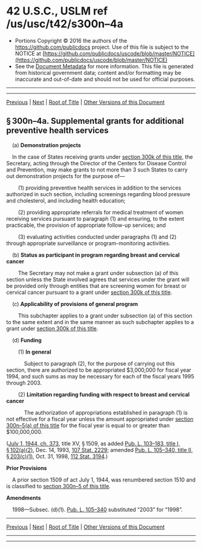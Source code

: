 ---
---

# 42 U.S.C., USLM ref /us/usc/t42/s300n–4a

* Portions Copyright © 2016 the authors of the https://github.com/publicdocs project.
  Use of this file is subject to the NOTICE at [https://github.com/publicdocs/uscode/blob/master/NOTICE](https://github.com/publicdocs/uscode/blob/master/NOTICE)
* See the [Document Metadata](././../../../../..//README.md) for more information.
  This file is generated from historical government data; content and/or formatting may be inaccurate and out-of-date and should not be used for official purposes.

----------
----------

[Previous](./../../../../..//us/usc/t42/ch6A/schXIII/m__us_usc_t42_s300n–4.md) | [Next](./../../../../..//us/usc/t42/ch6A/schXIII/m__us_usc_t42_s300n–5.md) | [Root of Title](./../../../../../) | [Other Versions of this Document](https://publicdocs.github.io/go/links?ns=uslm&ref=%2Fus%2Fusc%2Ft42%2Fs300n%E2%80%934a)

## § 300n–4a. Supplemental grants for additional preventive health services

    (a) __Demonstration projects__ 

    In the case of States receiving grants under [section 300k of this title][/us/usc/t42/s300k], the Secretary, acting through the Director of the Centers for Disease Control and Prevention, may make grants to not more than 3 such States to carry out demonstration projects for the purpose of—

        (1) providing preventive health services in addition to the services authorized in such section, including screenings regarding blood pressure and cholesterol, and including health education;

        (2) providing appropriate referrals for medical treatment of women receiving services pursuant to paragraph (1) and ensuring, to the extent practicable, the provision of appropriate follow-up services; and

        (3) evaluating activities conducted under paragraphs (1) and (2) through appropriate surveillance or program-monitoring activities.

    (b) __Status as participant in program regarding breast and cervical cancer__ 

        The Secretary may not make a grant under subsection (a) of this section unless the State involved agrees that services under the grant will be provided only through entities that are screening women for breast or cervical cancer pursuant to a grant under [section 300k of this title][/us/usc/t42/s300k].

    (c) __Applicability of provisions of general program__ 

        This subchapter applies to a grant under subsection (a) of this section to the same extent and in the same manner as such subchapter applies to a grant under [section 300k of this title][/us/usc/t42/s300k].

    (d) __Funding__ 

        (1) __In general__ 

            Subject to paragraph (2), for the purpose of carrying out this section, there are authorized to be appropriated $3,000,000 for fiscal year 1994, and such sums as may be necessary for each of the fiscal years 1995 through 2003.

        (2) __Limitation regarding funding with respect to breast and cervical cancer__ 

            The authorization of appropriations established in paragraph (1) is not effective for a fiscal year unless the amount appropriated under [section 300n–5(a) of this title][/us/usc/t42/s300n–5/a] for the fiscal year is equal to or greater than $100,000,000.

([July 1, 1944, ch. 373][/us/act/1944-07-01/ch373], title XV, § 1509, as added [Pub. L. 103–183, title I, § 102(a)(2)][/us/pl/103/183/s102/a/2], Dec. 14, 1993, [107 Stat. 2229][/us/stat/107/2229]; amended [Pub. L. 105–340, title II, § 203(c)(1)][/us/pl/105/340/s203/c/1], Oct. 31, 1998, [112 Stat. 3194][/us/stat/112/3194].)

 __Prior Provisions__ 

    A prior section 1509 of act July 1, 1944, was renumbered section 1510 and is classified to [section 300n–5 of this title][/us/usc/t42/s300n–5].

 __Amendments__ 

    1998—Subsec. (d)(1). [Pub. L. 105–340][/us/pl/105/340] substituted “2003” for “1998”.

----------

[Previous](./../../../../..//us/usc/t42/ch6A/schXIII/m__us_usc_t42_s300n–4.md) | [Next](./../../../../..//us/usc/t42/ch6A/schXIII/m__us_usc_t42_s300n–5.md) | [Root of Title](./../../../../../) | [Other Versions of this Document](https://publicdocs.github.io/go/links?ns=uslm&ref=%2Fus%2Fusc%2Ft42%2Fs300n%E2%80%934a)

----------
----------

[/us/usc/t42/s300k]: https://publicdocs.github.io/go/links?ns=uslm&ref=%2Fus%2Fusc%2Ft42%2Fs300k
[/us/usc/t42/s300k]: https://publicdocs.github.io/go/links?ns=uslm&ref=%2Fus%2Fusc%2Ft42%2Fs300k
[/us/usc/t42/s300k]: https://publicdocs.github.io/go/links?ns=uslm&ref=%2Fus%2Fusc%2Ft42%2Fs300k
[/us/usc/t42/s300n–5/a]: https://publicdocs.github.io/go/links?ns=uslm&ref=%2Fus%2Fusc%2Ft42%2Fs300n%E2%80%935%2Fa
[/us/act/1944-07-01/ch373]: https://publicdocs.github.io/go/links?ns=uslm&ref=%2Fus%2Fact%2F1944-07-01%2Fch373
[/us/pl/103/183/s102/a/2]: https://publicdocs.github.io/go/links?ns=uslm&ref=%2Fus%2Fpl%2F103%2F183%2Fs102%2Fa%2F2
[/us/stat/107/2229]: https://publicdocs.github.io/go/links?ns=uslm&ref=%2Fus%2Fstat%2F107%2F2229
[/us/pl/105/340/s203/c/1]: https://publicdocs.github.io/go/links?ns=uslm&ref=%2Fus%2Fpl%2F105%2F340%2Fs203%2Fc%2F1
[/us/stat/112/3194]: https://publicdocs.github.io/go/links?ns=uslm&ref=%2Fus%2Fstat%2F112%2F3194
[/us/usc/t42/s300n–5]: https://publicdocs.github.io/go/links?ns=uslm&ref=%2Fus%2Fusc%2Ft42%2Fs300n%E2%80%935
[/us/pl/105/340]: https://publicdocs.github.io/go/links?ns=uslm&ref=%2Fus%2Fpl%2F105%2F340


